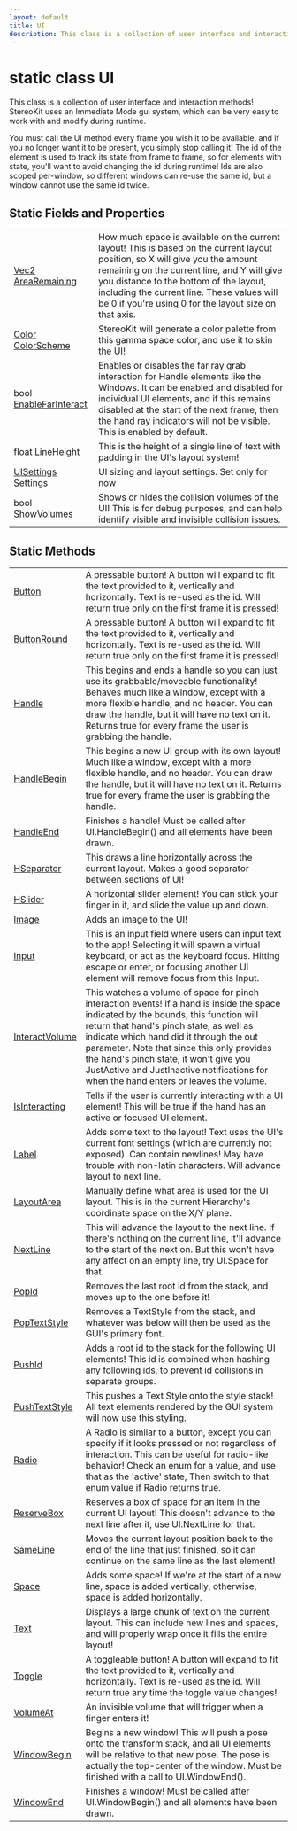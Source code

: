 ```yaml
---
layout: default
title: UI
description: This class is a collection of user interface and interaction methods! StereoKit uses an Immediate Mode gui system, which can be very easy to work with and modify during runtime.  You must call the UI method every frame you wish it to be available, and if you no longer want it to be present, you simply stop calling it! The id of the element is used to track its state from frame to frame, so for elements with state, you'll want to avoid changing the id during runtime! Ids are also scoped per-window, so different windows can re-use the same id, but a window cannot use the same id twice.
---
```

# static class UI

This class is a collection of user interface and interaction methods! StereoKit
uses an Immediate Mode gui system, which can be very easy to work with and modify during
runtime.

You must call the UI method every frame you wish it to be available, and if you no longer
want it to be present, you simply stop calling it! The id of the element is used to track
its state from frame to frame, so for elements with state, you'll want to avoid changing
the id during runtime! Ids are also scoped per-window, so different windows can re-use the
same id, but a window cannot use the same id twice.




## Static Fields and Properties

|  |  |
|--|--|
|[Vec2]({{site.url}}/Pages/Reference/Vec2.html) [AreaRemaining]({{site.url}}/Pages/Reference/UI/AreaRemaining.html)|How much space is available on the current layout! This is based on the current layout position, so X will give you the amount remaining on the current line, and Y will give you distance to the bottom of the layout, including the current line. These values will be 0 if you're using 0 for the layout size on that axis.|
|[Color]({{site.url}}/Pages/Reference/Color.html) [ColorScheme]({{site.url}}/Pages/Reference/UI/ColorScheme.html)|StereoKit will generate a color palette from this gamma space color, and use it to skin the UI!|
|bool [EnableFarInteract]({{site.url}}/Pages/Reference/UI/EnableFarInteract.html)|Enables or disables the far ray grab interaction for Handle elements like the Windows. It can be enabled and disabled for individual UI elements, and if this remains disabled at the start of the next frame, then the hand ray indicators will not be visible. This is enabled by default.|
|float [LineHeight]({{site.url}}/Pages/Reference/UI/LineHeight.html)|This is the height of a single line of text with padding in the UI's layout system!|
|[UISettings]({{site.url}}/Pages/Reference/UISettings.html) [Settings]({{site.url}}/Pages/Reference/UI/Settings.html)|UI sizing and layout settings. Set only for now|
|bool [ShowVolumes]({{site.url}}/Pages/Reference/UI/ShowVolumes.html)|Shows or hides the collision volumes of the UI! This is for debug purposes, and can help identify visible and invisible collision issues.|


## Static Methods

|  |  |
|--|--|
|[Button]({{site.url}}/Pages/Reference/UI/Button.html)|A pressable button! A button will expand to fit the text provided to it, vertically and horizontally. Text is re-used as the id. Will return true only on the first frame it is pressed!|
|[ButtonRound]({{site.url}}/Pages/Reference/UI/ButtonRound.html)|A pressable button! A button will expand to fit the text provided to it, vertically and horizontally. Text is re-used as the id. Will return true only on the first frame it is pressed!|
|[Handle]({{site.url}}/Pages/Reference/UI/Handle.html)|This begins and ends a handle so you can just use  its grabbable/moveable functionality! Behaves much like a window, except with a more flexible handle, and no header. You can draw the handle, but it will have no text on it. Returns true for every frame the user is grabbing the handle.|
|[HandleBegin]({{site.url}}/Pages/Reference/UI/HandleBegin.html)|This begins a new UI group with its own layout! Much like a window, except with a more flexible handle, and no header. You can draw the handle, but it will have no text on it. Returns true for every frame the user is grabbing the handle.|
|[HandleEnd]({{site.url}}/Pages/Reference/UI/HandleEnd.html)|Finishes a handle! Must be called after UI.HandleBegin() and all elements have been drawn.|
|[HSeparator]({{site.url}}/Pages/Reference/UI/HSeparator.html)|This draws a line horizontally across the current layout. Makes a good separator between sections of UI!|
|[HSlider]({{site.url}}/Pages/Reference/UI/HSlider.html)|A horizontal slider element! You can stick your finger in it, and slide the value up and down.|
|[Image]({{site.url}}/Pages/Reference/UI/Image.html)|Adds an image to the UI!|
|[Input]({{site.url}}/Pages/Reference/UI/Input.html)|This is an input field where users can input text to the app! Selecting it will spawn a virtual keyboard, or act as the keyboard focus. Hitting escape or enter, or focusing another UI element will remove focus from this Input.|
|[InteractVolume]({{site.url}}/Pages/Reference/UI/InteractVolume.html)|This watches a volume of space for pinch interaction events! If a hand is inside the space indicated by the bounds, this function will return that hand's pinch state, as well as indicate which hand did it through the out parameter.  Note that since this only provides the hand's pinch state, it won't give you JustActive and JustInactive notifications for when the hand enters or leaves the volume.|
|[IsInteracting]({{site.url}}/Pages/Reference/UI/IsInteracting.html)|Tells if the user is currently interacting with a UI element! This will be true if the hand has an active or focused UI element.|
|[Label]({{site.url}}/Pages/Reference/UI/Label.html)|Adds some text to the layout! Text uses the UI's current font settings (which are currently not exposed). Can contain newlines! May have trouble with non-latin characters. Will advance layout to next line.|
|[LayoutArea]({{site.url}}/Pages/Reference/UI/LayoutArea.html)|Manually define what area is used for the UI layout. This is in the current Hierarchy's coordinate space on the X/Y plane.|
|[NextLine]({{site.url}}/Pages/Reference/UI/NextLine.html)|This will advance the layout to the next line. If there's nothing on the current line, it'll advance to the start of the next on. But this won't have any affect on an empty line, try UI.Space for that.|
|[PopId]({{site.url}}/Pages/Reference/UI/PopId.html)|Removes the last root id from the stack, and moves up to the one before it!|
|[PopTextStyle]({{site.url}}/Pages/Reference/UI/PopTextStyle.html)|Removes a TextStyle from the stack, and whatever was below will then be used as the GUI's primary font.|
|[PushId]({{site.url}}/Pages/Reference/UI/PushId.html)|Adds a root id to the stack for the following UI elements! This id is combined when hashing any following ids, to prevent id collisions in separate groups.|
|[PushTextStyle]({{site.url}}/Pages/Reference/UI/PushTextStyle.html)|This pushes a Text Style onto the style stack! All text elements rendered by the GUI system will now use this styling.|
|[Radio]({{site.url}}/Pages/Reference/UI/Radio.html)|A Radio is similar to a button, except you can specify if it looks pressed or not regardless of interaction. This can be useful for radio-like behavior! Check an enum for a value, and use that as the 'active' state, Then switch to that enum value if Radio returns true.|
|[ReserveBox]({{site.url}}/Pages/Reference/UI/ReserveBox.html)|Reserves a box of space for an item in the current UI layout! This doesn't advance to the next line after it, use UI.NextLine for that.|
|[SameLine]({{site.url}}/Pages/Reference/UI/SameLine.html)|Moves the current layout position back to the end of the line that just finished, so it can continue on the same line as the last element!|
|[Space]({{site.url}}/Pages/Reference/UI/Space.html)|Adds some space! If we're at the start of a new line, space is added vertically, otherwise, space is added horizontally.|
|[Text]({{site.url}}/Pages/Reference/UI/Text.html)|Displays a large chunk of text on the current layout. This can include new lines and spaces, and will properly wrap once it fills the entire layout!|
|[Toggle]({{site.url}}/Pages/Reference/UI/Toggle.html)|A toggleable button! A button will expand to fit the text provided to it, vertically and horizontally. Text is re-used as the id. Will return true any time the toggle value changes!|
|[VolumeAt]({{site.url}}/Pages/Reference/UI/VolumeAt.html)|An invisible volume that will trigger when a finger enters it!|
|[WindowBegin]({{site.url}}/Pages/Reference/UI/WindowBegin.html)|Begins a new window! This will push a pose onto the transform stack, and all UI elements will be relative to that new pose. The pose is actually the top-center of the window. Must be finished with a call to UI.WindowEnd().|
|[WindowEnd]({{site.url}}/Pages/Reference/UI/WindowEnd.html)|Finishes a window! Must be called after UI.WindowBegin() and all elements have been drawn.|

